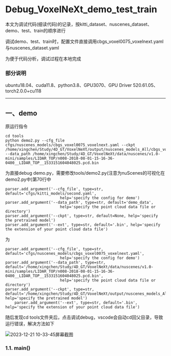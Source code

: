 # Debug_VoxelNeXt_demo_test_train
本文为调试代码(细读代码)的记录，按kitti_dataset、nuscenes_dataset、demo、test、train的顺序进行

调试demo、test、train时，配置文件直接调用cbgs_voxel0075_voxelnext.yaml与nuscenes_dataset.yaml

为便于代码分析，调试过程在本地完成
### 部分说明
ubuntu18.04、cuda11.8、python3.8、GPU3070、GPU Driver 520.61.05、torch2.0.0+cu118
***
## 一、demo
原运行指令
```
cd tools
python demo2.py --cfg_file cfgs/nuscenes_models/cbgs_voxel0075_voxelnext.yaml --ckpt /home/xingchen/Study/4D_GT/VoxelNeXt/output/nuscenes_models_All/cbgs_voxel0075_voxelnext/default/ckpt/checkpoint_epoch_20.pth --data_path /home/xingchen/Study/4D_GT/VoxelNeXt/data/nuscenes/v1.0-mini/samples/LIDAR_TOP/n008-2018-08-01-15-16-36-0400__LIDAR_TOP__1533151604048025.pcd.bin
```
为直接debug demo.py，需要修改tools/demo2.py(注意为nuScenes的可视化在demo2.py中)第70行中
```
parser.add_argument('--cfg_file', type=str, default='cfgs/kitti_models/second.yaml',
                        help='specify the config for demo')
parser.add_argument('--data_path', type=str, default='demo_data',
                        help='specify the point cloud data file or directory')
parser.add_argument('--ckpt', type=str, default=None, help='specify the pretrained model')
parser.add_argument('--ext', type=str, default='.bin', help='specify the extension of your point cloud data file')
```
  为
```
parser.add_argument('--cfg_file', type=str, default='cfgs/nuscenes_models/cbgs_voxel0075_voxelnext.yaml',
                        help='specify the config for demo')
parser.add_argument('--data_path', type=str, default='/home/xingchen/Study/4D_GT/VoxelNeXt/data/nuscenes/v1.0-mini/samples/LIDAR_TOP/n008-2018-08-01-15-16-36-0400__LIDAR_TOP__1533151604048025.pcd.bin',
                        help='specify the point cloud data file or directory')
parser.add_argument('--ckpt', type=str, default='/home/xingchen/Study/4D_GT/VoxelNeXt/output/nuscenes_models_All/cbgs_voxel0075_voxelnext/default/ckpt/checkpoint_epoch_20.pth', help='specify the pretrained model')
    parser.add_argument('--ext', type=str, default='.bin', help='specify the extension of your point cloud data file')
```
随后发现cd tools文件夹后，点击调试debug，vscode会自动cd回父目录，导致运行错误，解决方法如下

![2023-12-21 10-33-45屏幕截图](https://github.com/xingchenshanyao/VoxelNeXt/assets/116085226/2b0f11b3-8b88-4aa8-a967-8017abac327e)
### 1.1. main()


